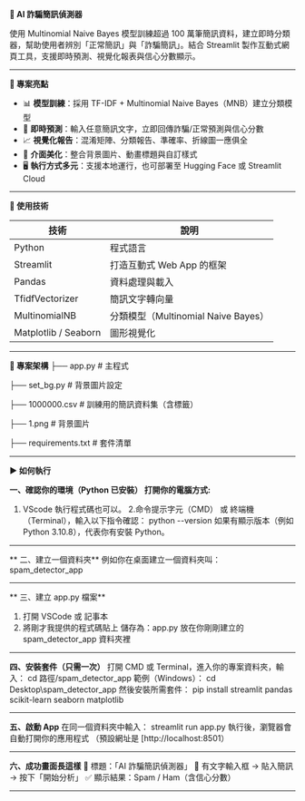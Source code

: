 **📩 AI 詐騙簡訊偵測器**

使用 Multinomial Naive Bayes 模型訓練超過 100 萬筆簡訊資料，建立即時分類器，幫助使用者辨別「正常簡訊」與「詐騙簡訊」。結合 Streamlit 製作互動式網頁工具，支援即時預測、視覺化報表與信心分數顯示。

---

 **🚀 專案亮點**

- 📊 **模型訓練**：採用 TF-IDF + Multinomial Naive Bayes（MNB）建立分類模型  
- 💬 **即時預測**：輸入任意簡訊文字，立即回傳詐騙/正常預測與信心分數  
- 📈 **視覺化報告**：混淆矩陣、分類報告、準確率、折線圖一應俱全  
- 🎨 **介面美化**：整合背景圖片、動畫標題與自訂樣式  
- 🖥️ **執行方式多元**：支援本地運行，也可部署至 Hugging Face 或 Streamlit Cloud

---

**🧰 使用技術**

| 技術       | 說明                                     |
|------------|------------------------------------------|
| Python     | 程式語言                                 |
| Streamlit  | 打造互動式 Web App 的框架                 |
| Pandas     | 資料處理與載入                           |
| TfidfVectorizer | 簡訊文字轉向量                        |
| MultinomialNB | 分類模型（Multinomial Naive Bayes）   |
| Matplotlib / Seaborn | 圖形視覺化                      |

---

**📂 專案架構**
├── app.py # 主程式

├── set_bg.py # 背景圖片設定

├── 1000000.csv # 訓練用的簡訊資料集（含標籤）

├── 1.png # 背景圖片

├── requirements.txt # 套件清單

________________________________________

**▶️ 如何執行**

**一、確認你的環境（Python 已安裝）
打開你的電腦方式:**
1. VScode 執行程式碼也可以。
2.命令提示字元（CMD） 或 終端機（Terminal），輸入以下指令確認：
python --version
如果有顯示版本（例如 Python 3.10.8），代表你有安裝 Python。

________________________________________

** 二、建立一個資料夾**
例如你在桌面建立一個資料夾叫：
spam_detector_app

________________________________________

** 三、建立 app.py 檔案**
1.	打開 VSCode 或 記事本
2.	將剛才我提供的程式碼貼上
儲存為：app.py
放在你剛剛建立的 spam_detector_app 資料夾裡
________________________________________

 **四、安裝套件（只需一次）**
打開 CMD 或 Terminal，進入你的專案資料夾，輸入：
cd 路徑/spam_detector_app
範例（Windows）：
cd Desktop\spam_detector_app
然後安裝所需套件：
pip install streamlit pandas scikit-learn seaborn matplotlib
________________________________________

 **五、啟動 App**
在同一個資料夾中輸入：
streamlit run app.py
執行後，瀏覽器會自動打開你的應用程式
（預設網址是 [http://localhost:8501）

________________________________________

 **六、成功畫面長這樣**
🔵 標題：「AI 詐騙簡訊偵測器」
📩 有文字輸入框 → 貼入簡訊 → 按下「開始分析」
✅ 顯示結果：Spam / Ham（含信心分數）

________________________________________
